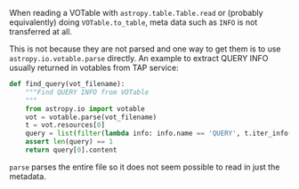 When reading a VOTable with `astropy.table.Table.read` or (probably equivalently) doing `VOTable.to_table`,
meta data such as `INFO` is not transferred at all.

This is not because they are not parsed and one way to get them is to use `astropy.io.votable.parse` directly. An example to extract QUERY INFO usually returned in votables from TAP service:

```python
def find_query(vot_filename):
    """Find QUERY INFO from VOTable
    """
    from astropy.io import votable
    vot = votable.parse(vot_filename)
    t = vot.resources[0]
    query = list(filter(lambda info: info.name == 'QUERY', t.iter_info()))
    assert len(query) == 1
    return query[0].content
```

`parse` parses the entire file so it does not seem possible to read in just the metadata.

